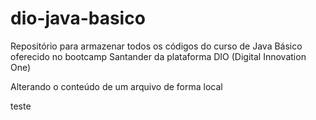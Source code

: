 # dio-java-basico
Repositório para armazenar todos os códigos do curso de Java Básico oferecido no bootcamp Santander da plataforma DIO (Digital Innovation One)

Alterando o conteúdo de um arquivo de forma local

teste